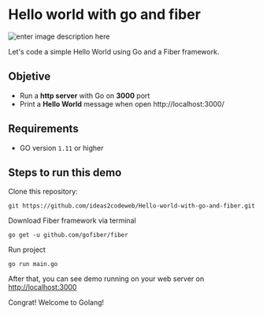 # Hello world with go and fiber
![enter image description here](https://www.ideas2code.io/wp-content/uploads/2020/08/portada-2.jpg)

Let's code a simple Hello World using Go and a Fiber framework.

## Objetive

 - Run a **http server** with Go on **3000** port 
 - Print a **Hello World** message when open http://localhost:3000/


## Requirements

 - GO version `1.11` or higher 


## Steps to run this demo
Clone this repository:
```
git https://github.com/ideas2codeweb/Hello-world-with-go-and-fiber.git
```
Download Fiber framework via terminal

    go get -u github.com/gofiber/fiber
Run project

    go run main.go
After that, you can see demo running on your web server on [http://localhost:3000](http://localhost:3000)

Congrat! Welcome to Golang! 
